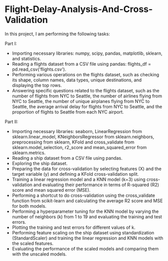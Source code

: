 # Flight-Delay-Analysis-And-Cross-Validation

In this project, I am performing the following tasks:

Part I:

- Importing necessary libraries: numpy, scipy, pandas, matplotlib, sklearn, and statistics.
- Reading a flights dataset from a CSV file using pandas: flights_df = pd.read_csv('flights.csv').
- Performing various operations on the flights dataset, such as checking its shape, column names, data types, unique destinations, and displaying the top rows.
- Answering specific questions related to the flights dataset, such as the number of flights from NYC to Seattle, the number of airlines flying from NYC to Seattle, the number of unique airplanes flying from NYC to Seattle, the average arrival delay for flights from NYC to Seattle, and the proportion of flights to Seattle from each NYC airport.

Part II:

- Importing necessary libraries: seaborn, LinearRegression from sklearn.linear_model, KNeighborsRegressor from sklearn.neighbors, preprocessing from sklearn, KFold and cross_validate from sklearn.model_selection, r2_score and mean_squared_error from sklearn.metrics.
- Reading a ship dataset from a CSV file using pandas.
- Exploring the ship dataset.
- Preparing the data for cross-validation by selecting features (X) and the target variable (y) and defining a KFold cross-validation split.
- Training a linear regression model and a KNN model (k=3) using cross-validation and evaluating their performance in terms of R-squared (R2) score and mean squared error (MSE).
- Performing a shortcut to do cross-validation using the cross_validate function from scikit-learn and calculating the average R2 score and MSE for both models.
- Performing a hyperparameter tuning for the KNN model by varying the number of neighbors (k) from 1 to 19 and evaluating the training and test errors.
- Plotting the training and test errors for different values of k.
- Performing feature scaling on the ship dataset using standardization (StandardScaler) and training the linear regression and KNN models with the scaled features.
- Evaluating the performance of the scaled models and comparing them with the unscaled models.
